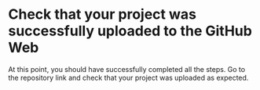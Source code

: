 # Check that your project was successfully uploaded to the GitHub Web
At this point, you should have successfully completed all the steps.
Go to the repository link and check that your project was uploaded as expected.
